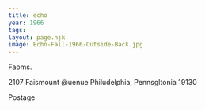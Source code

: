 ```yaml
---
title: echo
year: 1966
tags:
layout: page.njk
image: Echo-Fall-1966-Outside-Back.jpg
---
```

Faoms.

2107 Faismount @uenue
Philudelphia, Pennsgltonia 19130

Postage

